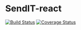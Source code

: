 # SendIT-react

[![Build Status](https://travis-ci.org/nyabongoedgar/SendIT-react.svg?branch=develop)](https://travis-ci.org/nyabongoedgar/SendIT-react)
[![Coverage Status](https://coveralls.io/repos/github/nyabongoedgar/SendIT-react/badge.svg?branch=develop)](https://coveralls.io/github/nyabongoedgar/SendIT-react?branch=develop)